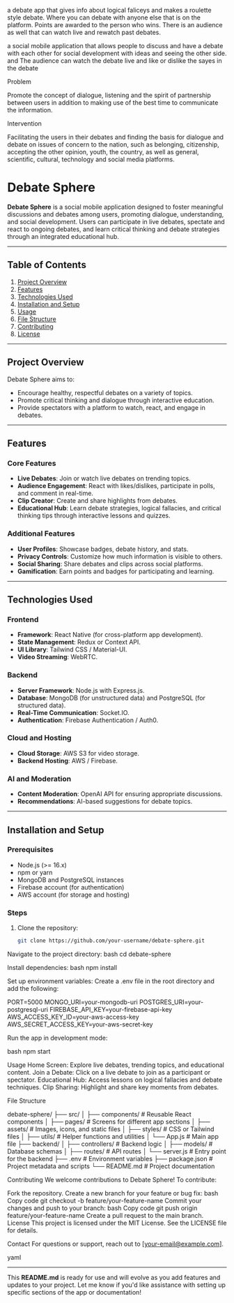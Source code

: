 a debate app that gives info about logical faliceys and makes a
roulette style debate. Where you can debate with anyone else that is
on the platform. Points are awarded to the person who wins. There is 
an audience as well that can watch live and rewatch past debates.

a social mobile application  that allows  people to discuss and have a debate with each other for social development with ideas and seeing the other side. and The audience can watch the debate live and like or dislike the sayes in the debate

Problem

Promote the concept of dialogue, listening and the spirit of partnership between users in addition to making use of the best time to communicate the information.

Intervention

Facilitating the users in their debates and finding the basis for dialogue and debate on issues of concern to the nation, such as belonging, citizenship, accepting the other opinion, youth, the country, as well as general, scientific, cultural, technology and social media platforms.


# Debate Sphere

**Debate Sphere** is a social mobile application designed to foster meaningful discussions and debates among users, promoting dialogue, understanding, and social development. Users can participate in live debates, spectate and react to ongoing debates, and learn critical thinking and debate strategies through an integrated educational hub.

---

## Table of Contents

1. [Project Overview](#project-overview)
2. [Features](#features)
3. [Technologies Used](#technologies-used)
4. [Installation and Setup](#installation-and-setup)
5. [Usage](#usage)
6. [File Structure](#file-structure)
7. [Contributing](#contributing)
8. [License](#license)

---

## Project Overview

Debate Sphere aims to:
- Encourage healthy, respectful debates on a variety of topics.
- Promote critical thinking and dialogue through interactive education.
- Provide spectators with a platform to watch, react, and engage in debates.

---

## Features

### Core Features
- **Live Debates**: Join or watch live debates on trending topics.
- **Audience Engagement**: React with likes/dislikes, participate in polls, and comment in real-time.
- **Clip Creator**: Create and share highlights from debates.
- **Educational Hub**: Learn debate strategies, logical fallacies, and critical thinking tips through interactive lessons and quizzes.

### Additional Features
- **User Profiles**: Showcase badges, debate history, and stats.
- **Privacy Controls**: Customize how much information is visible to others.
- **Social Sharing**: Share debates and clips across social platforms.
- **Gamification**: Earn points and badges for participating and learning.

---

## Technologies Used

### Frontend
- **Framework**: React Native (for cross-platform app development).
- **State Management**: Redux or Context API.
- **UI Library**: Tailwind CSS / Material-UI.
- **Video Streaming**: WebRTC.

### Backend
- **Server Framework**: Node.js with Express.js.
- **Database**: MongoDB (for unstructured data) and PostgreSQL (for structured data).
- **Real-Time Communication**: Socket.IO.
- **Authentication**: Firebase Authentication / Auth0.

### Cloud and Hosting
- **Cloud Storage**: AWS S3 for video storage.
- **Backend Hosting**: AWS / Firebase.

### AI and Moderation
- **Content Moderation**: OpenAI API for ensuring appropriate discussions.
- **Recommendations**: AI-based suggestions for debate topics.

---

## Installation and Setup

### Prerequisites
- Node.js (>= 16.x)
- npm or yarn
- MongoDB and PostgreSQL instances
- Firebase account (for authentication)
- AWS account (for storage and hosting)

### Steps
1. Clone the repository:
   ```bash
   git clone https://github.com/your-username/debate-sphere.git


Navigate to the project directory:
bash
cd debate-sphere

Install dependencies:
bash
npm install

Set up environment variables: Create a .env file in the root directory and add the following:

PORT=5000
MONGO_URI=your-mongodb-uri
POSTGRES_URI=your-postgresql-uri
FIREBASE_API_KEY=your-firebase-api-key
AWS_ACCESS_KEY_ID=your-aws-access-key
AWS_SECRET_ACCESS_KEY=your-aws-secret-key

Run the app in development mode:

bash
npm start


Usage
Home Screen: Explore live debates, trending topics, and educational content.
Join a Debate: Click on a live debate to join as a participant or spectator.
Educational Hub: Access lessons on logical fallacies and debate techniques.
Clip Sharing: Highlight and share key moments from debates.

File Structure

debate-sphere/
├── src/
│   ├── components/       # Reusable React components
│   ├── pages/            # Screens for different app sections
│   ├── assets/           # Images, icons, and static files
│   ├── styles/           # CSS or Tailwind files
│   ├── utils/            # Helper functions and utilities
│   └── App.js            # Main app file
├── backend/
│   ├── controllers/      # Backend logic
│   ├── models/           # Database schemas
│   ├── routes/           # API routes
│   └── server.js         # Entry point for the backend
├── .env                  # Environment variables
├── package.json          # Project metadata and scripts
└── README.md             # Project documentation


Contributing
We welcome contributions to Debate Sphere! To contribute:

Fork the repository.
Create a new branch for your feature or bug fix:
bash
Copy code
git checkout -b feature/your-feature-name
Commit your changes and push to your branch:
bash
Copy code
git push origin feature/your-feature-name
Create a pull request to the main branch.
License
This project is licensed under the MIT License. See the LICENSE file for details.

Contact
For questions or support, reach out to [your-email@example.com].

yaml


---

This **README.md** is ready for use and will evolve as you add features and updates to your project. Let me know if you'd like assistance with setting up specific sections of the app or documentation!
